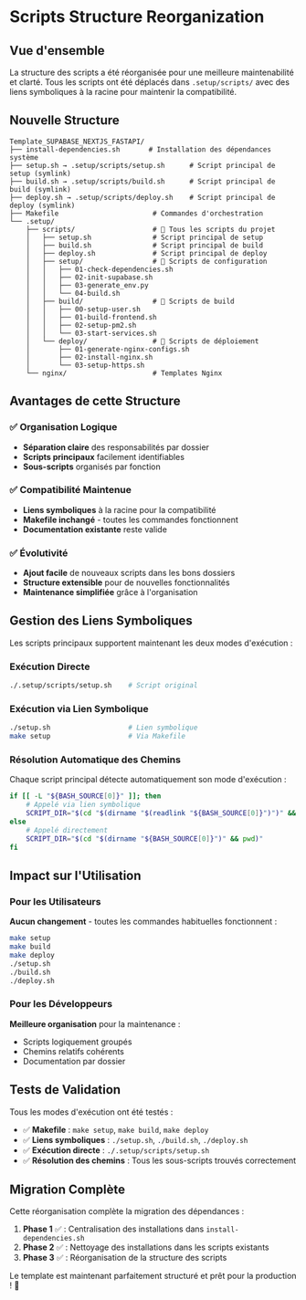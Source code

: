 # Scripts Structure Reorganization

## Vue d'ensemble

La structure des scripts a été réorganisée pour une meilleure maintenabilité et clarté. Tous les scripts ont été déplacés dans `.setup/scripts/` avec des liens symboliques à la racine pour maintenir la compatibilité.

## Nouvelle Structure

```
Template_SUPABASE_NEXTJS_FASTAPI/
├── install-dependencies.sh       # Installation des dépendances système
├── setup.sh → .setup/scripts/setup.sh      # Script principal de setup (symlink)
├── build.sh → .setup/scripts/build.sh      # Script principal de build (symlink)
├── deploy.sh → .setup/scripts/deploy.sh    # Script principal de deploy (symlink)
├── Makefile                       # Commandes d'orchestration
└── .setup/
    ├── scripts/                   # 📁 Tous les scripts du projet
    │   ├── setup.sh               # Script principal de setup
    │   ├── build.sh               # Script principal de build
    │   ├── deploy.sh              # Script principal de deploy
    │   ├── setup/                 # 📁 Scripts de configuration
    │   │   ├── 01-check-dependencies.sh
    │   │   ├── 02-init-supabase.sh
    │   │   ├── 03-generate_env.py
    │   │   └── 04-build.sh
    │   ├── build/                 # 📁 Scripts de build
    │   │   ├── 00-setup-user.sh
    │   │   ├── 01-build-frontend.sh
    │   │   ├── 02-setup-pm2.sh
    │   │   └── 03-start-services.sh
    │   └── deploy/                # 📁 Scripts de déploiement
    │       ├── 01-generate-nginx-configs.sh
    │       ├── 02-install-nginx.sh
    │       └── 03-setup-https.sh
    └── nginx/                     # Templates Nginx
```

## Avantages de cette Structure

### ✅ Organisation Logique
- **Séparation claire** des responsabilités par dossier
- **Scripts principaux** facilement identifiables
- **Sous-scripts** organisés par fonction

### ✅ Compatibilité Maintenue
- **Liens symboliques** à la racine pour la compatibilité
- **Makefile inchangé** - toutes les commandes fonctionnent
- **Documentation existante** reste valide

### ✅ Évolutivité
- **Ajout facile** de nouveaux scripts dans les bons dossiers
- **Structure extensible** pour de nouvelles fonctionnalités
- **Maintenance simplifiée** grâce à l'organisation

## Gestion des Liens Symboliques

Les scripts principaux supportent maintenant les deux modes d'exécution :

### Exécution Directe
```bash
./.setup/scripts/setup.sh    # Script original
```

### Exécution via Lien Symbolique
```bash
./setup.sh                   # Lien symbolique
make setup                   # Via Makefile
```

### Résolution Automatique des Chemins
Chaque script principal détecte automatiquement son mode d'exécution :

```bash
if [[ -L "${BASH_SOURCE[0]}" ]]; then
    # Appelé via lien symbolique
    SCRIPT_DIR="$(cd "$(dirname "$(readlink "${BASH_SOURCE[0]}")")" && pwd)"
else
    # Appelé directement
    SCRIPT_DIR="$(cd "$(dirname "${BASH_SOURCE[0]}")" && pwd)"
fi
```

## Impact sur l'Utilisation

### Pour les Utilisateurs
**Aucun changement** - toutes les commandes habituelles fonctionnent :
```bash
make setup
make build  
make deploy
./setup.sh
./build.sh
./deploy.sh
```

### Pour les Développeurs
**Meilleure organisation** pour la maintenance :
- Scripts logiquement groupés
- Chemins relatifs cohérents
- Documentation par dossier

## Tests de Validation

Tous les modes d'exécution ont été testés :

- ✅ **Makefile** : `make setup`, `make build`, `make deploy`
- ✅ **Liens symboliques** : `./setup.sh`, `./build.sh`, `./deploy.sh`
- ✅ **Exécution directe** : `./.setup/scripts/setup.sh`
- ✅ **Résolution des chemins** : Tous les sous-scripts trouvés correctement

## Migration Complète

Cette réorganisation complète la migration des dépendances :

1. **Phase 1** ✅ : Centralisation des installations dans `install-dependencies.sh`
2. **Phase 2** ✅ : Nettoyage des installations dans les scripts existants  
3. **Phase 3** ✅ : Réorganisation de la structure des scripts

Le template est maintenant parfaitement structuré et prêt pour la production ! 🚀